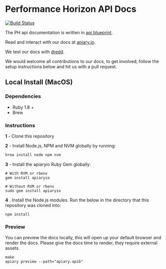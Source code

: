 # Performance Horizon API Docs

[![Build Status](https://travis-ci.org/PerformanceHorizonGroup/apidocs.svg?branch=master)](https://travis-ci.org/PerformanceHorizonGroup/apidocs)

The PH api documentation is written in [api blueprint](https://apiblueprint.org/).

Read and interact with our docs at [apiary.io](http://docs.performancehorizon.apiary.io/).

We test our docs with [dredd](http://dredd.readthedocs.io/en/latest/).

We would welcome all contributions to our docs, to get involved, follow the setup
instructions below and hit us with a pull request.

## Local Install (MacOS)

### Dependencies 

* Ruby 1.8 +
* Brew

### Instructions

**1** - Clone this repository

**2** - Install Node.js, NPM and NVM globally by running:

```bash
brew install node npm nvm
```

**3**  - Install the apiaryio Ruby Gem globally:
```
# With RVM or rbenv
gem install apiaryio

# Without RVM or rbenv
sudo gem install apiaryio
```

**4** . Install the Node.js modules. Run the below in the directory that this repository was cloned into:
```
npm install
```

### Preview
You can preview the docs locally, this will open up your default browser and
render the docs. Please give the docs time to render, they require external assets.

```
make
apiary preview --path="apiary.apib"
````
